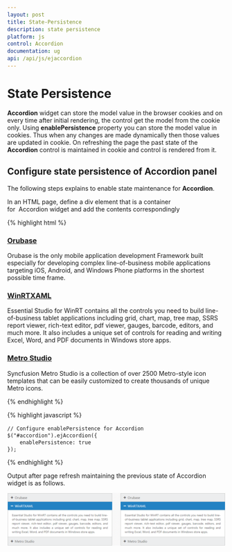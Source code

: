 ```yaml
---
layout: post
title: State-Persistence
description: state persistence
platform: js
control: Accordion 
documentation: ug
api: /api/js/ejaccordion
---
```


# State Persistence

**Accordion** widget can store the model value in the browser cookies and on every time after initial rendering, the control get the model from the cookie only. Using **enablePersistence** property you can store the model value in cookies. Thus when any changes are made dynamically then those values are updated in cookie. On refreshing the page the past state of the **Accordion** control is maintained in cookie and control is rendered from it.

## Configure state persistence of Accordion panel

The following steps explains to enable state maintenance for **Accordion**.

In an HTML page, define a div element that is a container for  Accordion widget and add the contents correspondingly

{% highlight html %}

   
<div id="accordion" style="width: 500px">
    <h3>
        <a href="#">Orubase</a>
    </h3>
    <div>
        <!-- add accordion contents here to load contents under this header -->
        Orubase is the only mobile application development Framework built especially for developing complex line-of-business mobile applications targeting iOS, Android, and Windows Phone platforms in the shortest possible time frame.
    </div>
    <h3>
        <a href="#">WinRTXAML</a>
    </h3>
    <div>
        <!-- add accordion contents here to load contents under this header -->
        Essential Studio for WinRT contains all the controls you need to build line-of-business tablet applications including grid, chart, map, tree map, SSRS report viewer, rich-text editor, pdf viewer, gauges, barcode, editors, and much more. It also includes a unique set of controls for reading and writing Excel, Word, and PDF documents in Windows store apps.
    </div>
    <h3>
        <a href="#">Metro Studio</a>
    </h3>
    <div>
        <!-- add accordion contents here to load contents under this header -->
        Syncfusion Metro Studio is a collection of over 2500 Metro-style icon templates that can be easily customized to create thousands of unique Metro icons.
    </div>
</div>


{% endhighlight %}


{% highlight javascript %}

    // Configure enablePersistence for Accordion
    $("#accordion").ejAccordion({
        enablePersistence: true
    });

{% endhighlight %}


Output after page refresh maintaining the previous state of Accordion widget is as follows.


![](/js/Accordion/State-Persistence_images/State-Persistence_img1.png)

